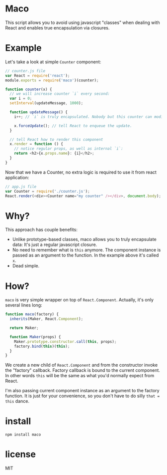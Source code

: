 # Maco

This script allows you to avoid using javascript "classes" when dealing
with React and enables true encapsulation via closures.

# Example

Let's take a look at simple `Counter` component:

``` js
// counter.js file
var React = require('react');
module.exports = require('maco')(counter);

function counter(x) {
  // we will increase counter `i` every second:
  var i = 0;
  setInterval(updateMessage, 1000);

  function updateMessage() {
    i++; // `i` is truly encapsulated. Nobody but this counter can modify it.

    x.forceUpdate(); // tell React to enqueue the update.
  }

  // tell React how to render this component
  x.render = function () {
    // notice regular props, as well as internal `i`:
    return <h2>{x.props.name}: {i}</h2>;
  }
}
```

Now that we have a Counter, no extra logic is required to use it from
react application:

``` js
// app.js file
var Counter = require('./counter.js');
React.render(<div><Counter name="my counter" /></div>, document.body);
```

# Why?

This approach has couple benefits:

* Unlike prototype-based classes, maco allows you to truly encapsulate data:
It's just a regular javascript closure.
* No need to remember what is `this` anymore. The component instance is
passed as an argument to the function. In the example above it's called `x`.
* Dead simple.

# How?

`maco` is very simple wrapper on top of `React.Component`. Actually, it's only
several lines long:

``` js
function maco(factory) {
  inherits(Maker, React.Component);

  return Maker;

  function Maker(props) {
    Maker.prototype.constructor.call(this, props);
    factory.bind(this)(this);
  }
}
```

We create a new child of `React.Component` and from the constructor invoke
the "factory" callback. Factory callback is bound to the current component.
In other words `this` will be the same as what you'd normally expect from
React.

I'm also passing current component instance as an argument to the factory
function. It is just for your convenience, so you don't have to do silly
`that = this` dance.

# install

```
npm install maco
```

# license

MIT
